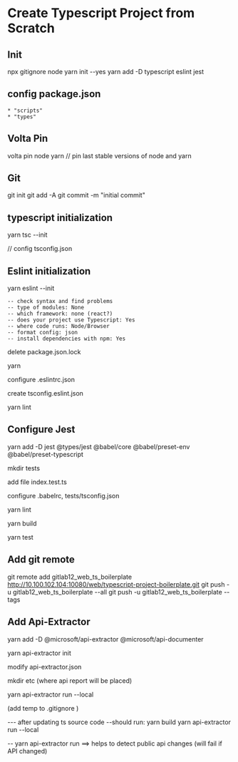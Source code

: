 # Create Typescript Project from Scratch

## Init

npx gitignore node
yarn init --yes
yarn add -D typescript eslint jest

## config package.json

    * "scripts"
    * "types"

## Volta Pin

volta pin node yarn   // pin last stable versions of node and yarn

## Git

git init
git add -A
git commit -m "initial commit"

## typescript initialization

yarn tsc --init

// config tsconfig.json

## Eslint initialization

yarn eslint --init

    -- check syntax and find problems
    -- type of modules: None
    -- which framework: none (react?)
    -- does your project use Typescript: Yes
    -- where code runs: Node/Browser
    -- format config: json
    -- install dependencies with npm: Yes

delete package.json.lock

yarn

configure .eslintrc.json

create tsconfig.eslint.json

yarn lint

## Configure Jest

yarn add -D jest @types/jest @babel/core @babel/preset-env @babel/preset-typescript

mkdir tests

add file index.test.ts

configure .babelrc, tests/tsconfig.json

yarn lint

yarn build

yarn test

## Add git remote

git remote add gitlab12_web_ts_boilerplate <http://10.100.102.104:10080/web/typescript-project-boilerplate.git>
git push -u gitlab12_web_ts_boilerplate --all
git push -u gitlab12_web_ts_boilerplate --tags

## Add Api-Extractor

yarn add -D @microsoft/api-extractor @microsoft/api-documenter

yarn api-extractor init

modify api-extractor.json

mkdir etc
(where api report will be placed)

yarn api-extractor run --local

(add temp to .gitignore )

--- after updating ts source code
--should run:
     yarn build
     yarn api-extractor run --local

-- yarn api-extractor run   ==> helps to detect public api changes (will fail if API changed)
